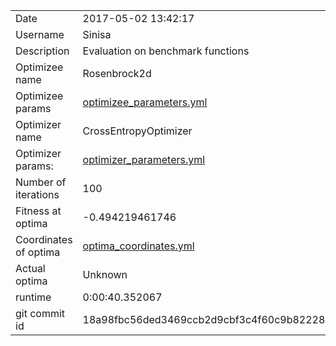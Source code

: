 | | |
| --- | --- |
| Date | 2017-05-02 13:42:17 |
| Username | Sinisa |
| Description | Evaluation on benchmark functions |
| Optimizee name | Rosenbrock2d |
| Optimizee params |  <a href="optimizee_parameters.yml">optimizee_parameters.yml</a>  |
| Optimizer name | CrossEntropyOptimizer |
| Optimizer params: |  <a href="optimizer_parameters.yml">optimizer_parameters.yml</a>  |
| Number of iterations | 100 |
| Fitness at optima | -0.494219461746 |
| Coordinates of optima |  <a href="optima_coordinates.yml">optima_coordinates.yml</a>  |
| Actual optima |  Unknown  |
| runtime | 0:00:40.352067 |
| git commit id | 18a98fbc56ded3469ccb2d9cbf3c4f60c9b82228 |